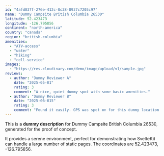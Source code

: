 ```yaml
---
id: "4afd837f-276e-412c-8c38-8937c7205c97"
name: "Dummy Campsite British Columbia 26530"
latitude: 52.423473
longitude: -126.795856
continent: "north-america"
country: "canada"
region: "british-columbia"
amenities:
  - "ATV-access"
  - "water"
  - "hiking"
  - "cell-service"
images:
  - "https://res.cloudinary.com/demo/image/upload/v1/sample.jpg"
reviews:
  - author: "Dummy Reviewer A"
    date: "2025-05-01"
    rating: 3
    comment: "A nice, quiet dummy spot with some basic amenities."
  - author: "Dummy Reviewer B"
    date: "2025-06-015"
    rating: 3
    comment: "Found it easily. GPS was spot on for this dummy location."
---
```


This is a **dummy description** for Dummy Campsite British Columbia 26530, generated for the proof of concept.

It provides a serene environment, perfect for demonstrating how SvelteKit can handle a large number of static pages. The coordinates are 52.423473, -126.795856.
